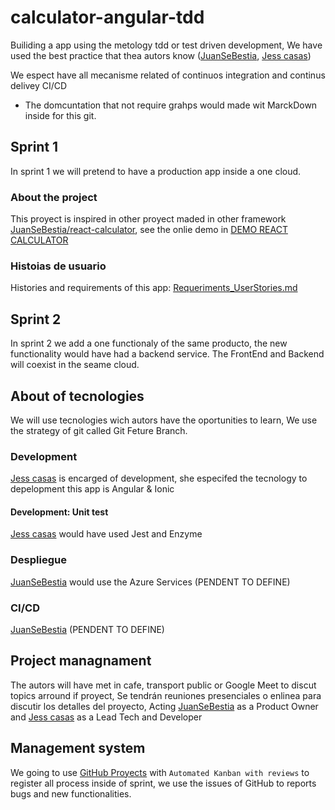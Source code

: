 # calculator-angular-tdd

Builiding a app using the metology tdd or test driven development, We have used the best practice that thea autors know ([JuanSeBestia](github.com/JuanSeBestia), [Jess casas](https://github.com/jlcasasg))

We espect have all mecanisme related of continuos integration and continus delivey CI/CD

* The domcuntation that not require grahps would made wit MarckDown inside for this git. 

## Sprint 1

In sprint 1 we will pretend to have a production app inside a one cloud.

### About the project

This proyect is inspired in other proyect maded in other framework [JuanSeBestia/react-calculator](https://github.com/JuanSeBestia/react-calculator), see the onlie demo in [DEMO REACT CALCULATOR](https://juansebestia-react-calculator.firebaseapp.com/)

### Histoias de usuario

Histories and requirements of this app: [Requeriments_UserStories.md](wiki/Requeriments_UserStories.md)


## Sprint 2

In sprint 2 we add a one functionaly of the same producto, the new functionality would have had a backend service. The FrontEnd and Backend will coexist in the seame cloud.

## About of tecnologies

We will use tecnologies wich autors have the oportunities to learn, We use the strategy of git called Git Feture Branch.

### Development

[Jess casas](https://github.com/jlcasasg) is encarged of development, she especifed the tecnology to depelopment this app is Angular & Ionic

#### Development: Unit test

[Jess casas](https://github.com/jlcasasg) would have used Jest and Enzyme

### Despliegue

[JuanSeBestia](github.com/JuanSeBestia) would use the Azure Services (PENDENT TO DEFINE)

### CI/CD

[JuanSeBestia](github.com/JuanSeBestia) (PENDENT TO DEFINE)

## Project managnament

The autors will have met in cafe, transport public or Google Meet to discut topics arround if proyect, 
Se tendrán reuniones presenciales o enlinea para discutir los detalles del proyecto, Acting [JuanSeBestia](github.com/JuanSeBestia) as a Product Owner and [Jess casas](https://github.com/jlcasasg) as a Lead Tech and Developer

## Management system

We going to use [GitHub Proyects](https://github.com/JuanSeBestia/calculator-angular-tdd/projects) with `Automated Kanban with reviews` to register all process inside of sprint, we use the issues of GitHub to reports bugs and new functionalities.
